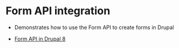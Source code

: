 Form API integration
====================

* Demonstrates how to use the Form API to create forms in Drupal

* [Form API in Drupal 8](https://www.drupal.org/node/2117411)
